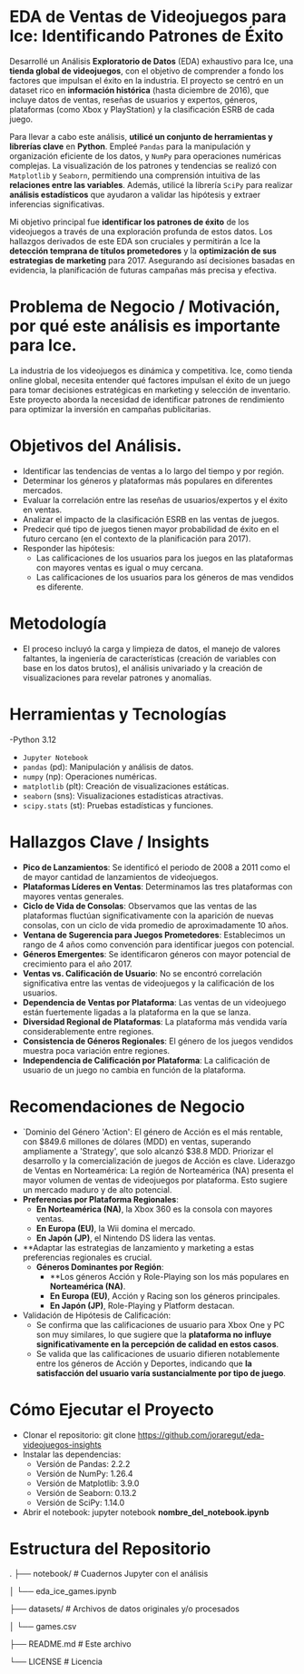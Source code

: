 # EDA de Ventas de Videojuegos para Ice: Identificando Patrones de Éxito

Desarrollé un Análisis **Exploratorio de Datos** (EDA) exhaustivo para Ice, una **tienda global de videojuegos**, con el objetivo de comprender a fondo los factores que impulsan el éxito en la industria. El proyecto se centró en un dataset rico en **información histórica** (hasta diciembre de 2016), que incluye datos de ventas, reseñas de usuarios y expertos, géneros, plataformas (como Xbox y PlayStation) y la clasificación ESRB de cada juego.

Para llevar a cabo este análisis, **utilicé un conjunto de herramientas y librerías clave** en **Python**. Empleé `Pandas` para la manipulación y organización eficiente de los datos, y `NumPy` para operaciones numéricas complejas. La visualización de los patrones y tendencias se realizó con `Matplotlib` y `Seaborn`, permitiendo una comprensión intuitiva de las **relaciones entre las variables**. Además, utilicé la librería `SciPy` para realizar **análisis estadísticos** que ayudaron a validar las hipótesis y extraer inferencias significativas.

Mi objetivo principal fue **identificar los patrones de éxito** de los videojuegos a través de una exploración profunda de estos datos. Los hallazgos derivados de este EDA son cruciales y permitirán a Ice la **detección temprana de títulos prometedores** y la **optimización de sus estrategias de marketing** para 2017. Asegurando así decisiones basadas en evidencia, la planificación de futuras campañas más precisa y efectiva.


# Problema de Negocio / Motivación, por qué este análisis es importante para Ice.

La industria de los videojuegos es dinámica y competitiva. Ice, como tienda online global, necesita entender qué factores impulsan el éxito de un juego para tomar decisiones estratégicas en marketing y selección de inventario. Este proyecto aborda la necesidad de identificar patrones de rendimiento para optimizar la inversión en campañas publicitarias.

# Objetivos del Análisis.
- Identificar las tendencias de ventas a lo largo del tiempo y por región.
- Determinar los géneros y plataformas más populares en diferentes mercados.
- Evaluar la correlación entre las reseñas de usuarios/expertos y el éxito en ventas.
- Analizar el impacto de la clasificación ESRB en las ventas de juegos.
- Predecir qué tipo de juegos tienen mayor probabilidad de éxito en el futuro cercano (en el contexto de la planificación para 2017).
- Responder las hipótesis:
	- Las calificaciones de los usuarios para los juegos en las plataformas con mayores ventas es igual o muy cercana.
	- Las calificaciones de los usuarios para los géneros de mas vendidos es diferente.

# Metodología
- El proceso incluyó la carga y limpieza de datos, el manejo de valores faltantes, la ingeniería de características (creación de variables con base en los datos brutos), el análisis univariado y la creación de visualizaciones para revelar patrones y anomalías.

# Herramientas y Tecnologías
-Python 3.12
- `Jupyter Notebook`
- `pandas` (pd): Manipulación y análisis de datos.
- `numpy` (np): Operaciones numéricas.
- `matplotlib` (plt): Creación de visualizaciones estáticas.
- `seaborn` (sns): Visualizaciones estadísticas atractivas.
- `scipy.stats` (st): Pruebas estadísticas y funciones.

# Hallazgos Clave / Insights

- **Pico de Lanzamientos**: Se identificó el periodo de 2008 a 2011 como el de mayor cantidad de lanzamientos de videojuegos.
- **Plataformas Líderes en Ventas**: Determinamos las tres plataformas con mayores ventas generales.
- **Ciclo de Vida de Consolas**: Observamos que las ventas de las plataformas fluctúan significativamente con la aparición de nuevas consolas, con un ciclo de vida promedio de aproximadamente 10 años.
- **Ventana de Sugerencia para Juegos Prometedores**: Establecimos un rango de 4 años como convención para identificar juegos con potencial.
- **Géneros Emergentes**: Se identificaron géneros con mayor potencial de crecimiento para el año 2017.
- **Ventas vs. Calificación de Usuario**: No se encontró correlación significativa entre las ventas de videojuegos y la calificación de los usuarios.
- **Dependencia de Ventas por Plataforma**: Las ventas de un videojuego están fuertemente ligadas a la plataforma en la que se lanza.
- **Diversidad Regional de Plataformas**: La plataforma más vendida varía considerablemente entre regiones.
- **Consistencia de Géneros Regionales**: El género de los juegos vendidos muestra poca variación entre regiones.
- **Independencia de Calificación por Plataforma**: La calificación de usuario de un juego no cambia en función de la plataforma.

# Recomendaciones de Negocio

- `Dominio del Género 'Action': El género de Acción es el más rentable, con $849.6 millones de dólares (MDD) en ventas, superando ampliamente a 'Strategy', que solo alcanzó $38.8 MDD. Priorizar el desarrollo y la comercialización de juegos de Acción es clave.
 Liderazgo de Ventas en Norteamérica: La región de Norteamérica (NA) presenta el mayor volumen de ventas de videojuegos por plataforma. Esto sugiere un mercado maduro y de alto potencial.
- **Preferencias por Plataforma Regionales**:
  - **En Norteamérica (NA)**, la Xbox 360 es la consola con mayores ventas.
  - **En Europa (EU)**, la Wii domina el mercado.
  - **En Japón (JP)**, el Nintendo DS lidera las ventas.
- **Adaptar las estrategias de lanzamiento y marketing a estas preferencias regionales es crucial.
  - **Géneros Dominantes por Región**:
    - **Los géneros Acción y Role-Playing son los más populares en **Norteamérica (NA)**.
    - **En Europa (EU)**, Acción y Racing son los géneros principales.
    - **En Japón (JP)**, Role-Playing y Platform destacan.
- Validación de Hipótesis de Calificación:
  - Se confirma que las calificaciones de usuario para Xbox One y PC son muy similares, lo que sugiere que la **plataforma no influye significativamente en la percepción de calidad en estos casos**.
  - Se valida que las calificaciones de usuario difieren notablemente entre los géneros de Acción y Deportes, indicando que **la satisfacción del usuario varía sustancialmente por tipo de juego**.
   
# Cómo Ejecutar el Proyecto
- Clonar el repositorio: git clone https://github.com/joraregut/eda-videojuegos-insights
- Instalar las dependencias:
  - Versión de Pandas: 2.2.2
  - Versión de NumPy: 1.26.4
  - Versión de Matplotlib: 3.9.0
  - Versión de Seaborn: 0.13.2
  - Versión de SciPy: 1.14.0
- Abrir el notebook: jupyter notebook **nombre_del_notebook.ipynb**

# Estructura del Repositorio
.
├── notebook/              # Cuadernos Jupyter con el análisis

│   └── eda_ice_games.ipynb

├── datasets/              # Archivos de datos originales y/o procesados

│   └── games.csv

├── README.md              # Este archivo

└── LICENSE                # Licencia

